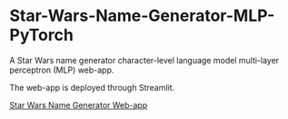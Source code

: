 # Star-Wars-Name-Generator-MLP-PyTorch
A Star Wars name generator character-level language model multi-layer perceptron (MLP) web-app.

The web-app is deployed through Streamlit.

[Star Wars Name Generator Web-app](https://liammcdevitt73-star-wars-name-generator-mlp-pytorch-app-8j1oee.streamlit.app/)
